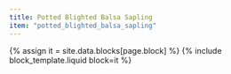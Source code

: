 ```yaml
---
title: Potted Blighted Balsa Sapling
item: "potted_blighted_balsa_sapling"
---
```


{% assign it = site.data.blocks[page.block] %}
{% include block_template.liquid block=it %}


